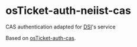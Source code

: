 # osTicket-auth-neiist-cas
CAS authentication adapted for [DSI](https://dsi.tecnico.ulisboa.pt/)'s service

Based on [osTicket-auth-cas](https://github.com/kevinoconnor7/osTicket-auth-cas).
